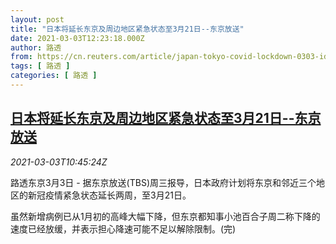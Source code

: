 ```yaml
---
layout: post
title: "日本将延长东京及周边地区紧急状态至3月21日--东京放送"
date: 2021-03-03T12:23:18.000Z
author: 路透
from: https://cn.reuters.com/article/japan-tokyo-covid-lockdown-0303-idCNKCS2AV140
tags: [ 路透 ]
categories: [ 路透 ]
---
```

<!--1614774198000-->
[日本将延长东京及周边地区紧急状态至3月21日--东京放送](https://cn.reuters.com/article/japan-tokyo-covid-lockdown-0303-idCNKCS2AV140)
------

<div>
<div><i>2021-03-03T10:45:24Z</i></div><p>路透东京3月3日 - 据东京放送(TBS)周三报导，日本政府计划将东京和邻近三个地区的新冠疫情紧急状态延长两周，至3月21日。</p><p>虽然新增病例已从1月初的高峰大幅下降，但东京都知事小池百合子周二称下降的速度已经放缓，并表示担心降速可能不足以解除限制。(完)</p>
</div>
